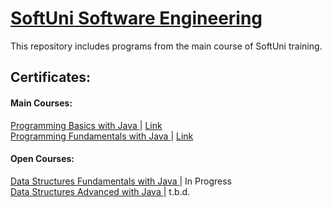 # <a href="https://softuni.bg/"> SoftUni Software Engineering </a>
This repository includes programs from the main course of SoftUni training.
<h2> Certificates: </h2>
<h4> Main Courses: </h4>
<a href="https://softuni.bg/trainings/3745/programming-basics-with-java-may-2022" > Programming Basics with Java </a> | 
<a href="https://softuni.bg/certificates/details/135465/579e8f7e"> Link</a>
<br/>
<a href="https://softuni.bg/trainings/3835/programming-fundamentals-september-2022" > Programming Fundamentals with Java </a> | 
<a href="https://softuni.bg/certificates/details/148454/b1e3c0e3"> Link</a>
<br/>
<h4> Open Courses: </h4>
<a href="https://softuni.bg/trainings/3922/data-structures-fundamentals-with-java-november-2022" > Data Structures Fundamentals with Java </a> | In Progress
<br/>
<a href="https://softuni.bg/trainings/3924/data-structures-advanced-with-java-december-2022" > Data Structures Advanced with Java </a> | t.b.d.
